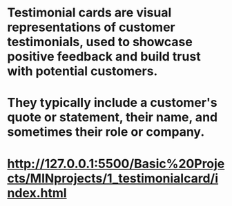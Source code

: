 # Testimonial cards are visual representations of customer testimonials, used to showcase positive feedback and build trust with potential customers.
# They typically include a customer's quote or statement, their name, and sometimes their role or company.
# http://127.0.0.1:5500/Basic%20Projects/MINprojects/1_testimonialcard/index.html
